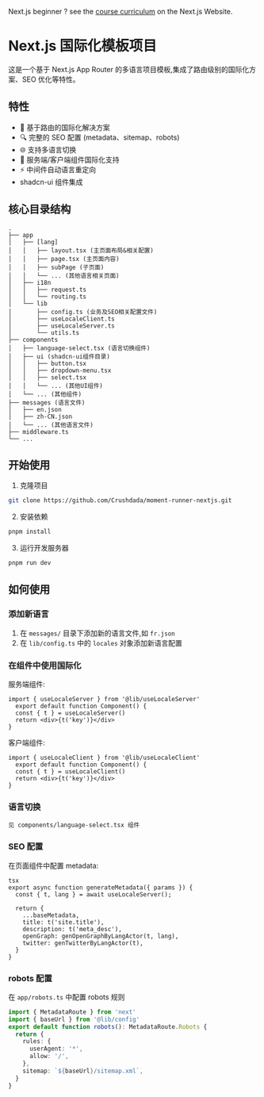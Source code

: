 <!-- markdownlint-disable -->

Next.js beginner ? see the [course curriculum](https://nextjs.org/learn) on the Next.js Website.

# Next.js 国际化模板项目

这是一个基于 Next.js App Router 的多语言项目模板,集成了路由级别的国际化方案、SEO 优化等特性。

## 特性

- 📖 基于路由的国际化解决方案
- 🔍 完整的 SEO 配置 (metadata、sitemap、robots)
- 🌐 支持多语言切换
- 🎯 服务端/客户端组件国际化支持
- ⚡️ 中间件自动语言重定向
- shadcn-ui 组件集成

## 核心目录结构

```
.
├── app
│   ├── [lang]
│   │   ├── layout.tsx (主页面布局&相关配置)
│   │   ├── page.tsx (主页面内容)
│   │   ├── subPage (子页面)
│   │   └── ... (其他语言相关页面)
│   ├── i18n
│   │   ├── request.ts
│   │   └── routing.ts
│   └── lib
│       ├── config.ts (业务及SEO相关配置文件)
│       ├── useLocaleClient.ts
│       ├── useLocaleServer.ts
│       └── utils.ts
├── components
│   ├── language-select.tsx (语言切换组件)
│   ├── ui (shadcn-ui组件目录)
│   │   ├── button.tsx
│   │   ├── dropdown-menu.tsx
│   │   ├── select.tsx
│   │   └── ... (其他UI组件)
│   └── ... (其他组件)
├── messages (语言文件)
│   ├── en.json
│   ├── zh-CN.json
│   └── ... (其他语言文件)
├── middleware.ts
└── ...
```

## 开始使用

1. 克隆项目

```bash
git clone https://github.com/Crushdada/moment-runner-nextjs.git
```

2. 安装依赖

```bash
pnpm install
```

3. 运行开发服务器

```bash
pnpm run dev
```


## 如何使用

### 添加新语言

1. 在 `messages/` 目录下添加新的语言文件,如 `fr.json`
2. 在 `lib/config.ts` 中的 `locales` 对象添加新语言配置

### 在组件中使用国际化

服务端组件:

```tsx
import { useLocaleServer } from '@lib/useLocaleServer'
  export default function Component() {
  const { t } = useLocaleServer()
  return <div>{t('key')}</div>
}
```

客户端组件:

```tsx
import { useLocaleClient } from '@lib/useLocaleClient'
  export default function Component() {
  const { t } = useLocaleClient()
  return <div>{t('key')}</div>
}
```

### 语言切换

```
见 components/language-select.tsx 组件
```


### SEO 配置

在页面组件中配置 metadata:

```
tsx
export async function generateMetadata({ params }) {
  const { t, lang } = await useLocaleServer();

  return {
    ...baseMetadata,
    title: t('site.title'),
    description: t('meta_desc'),
    openGraph: genOpenGraphByLangActor(t, lang),
    twitter: genTwitterByLangActor(t),
  }
}
```

### robots 配置

在 `app/robots.ts` 中配置 robots 规则

```ts
import { MetadataRoute } from 'next'
import { baseUrl } from '@lib/config'
export default function robots(): MetadataRoute.Robots {
  return {
    rules: {
      userAgent: '*',
      allow: '/',
    },
    sitemap: `${baseUrl}/sitemap.xml`,
  }
}
```
